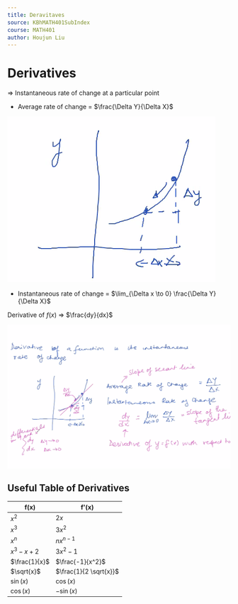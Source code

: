 ```yaml
---
title: Deravitaves
source: KBhMATH401SubIndex
course: MATH401
author: Houjun Liu
---
```


# Derivatives

=> Instantaneous rate of change at a particular point

* Average rate of change = $\frac{\Delta Y}{\Delta X}$

![rateofchange.png](rateofchange.png)

* Instantaneous rate of change = $\lim_{\Delta x \to 0} \frac{\Delta Y}{\Delta X}$

Derivative of $f(x)$ => $\frac{dy}{dx}$

![derivativesWB.png](derivativesWB.png)

## Useful Table of Derivatives
| f(x) | f'(x) |
|---|---|
|$x^2$|$2x$|
|$x^3$|$3x^2$|
|$x^n$|$nx^{n-1}$|
|$x^3-x+2$|$3x^2-1$|
|$\frac{1}{x}$|$\frac{-1}{x^2}$|
|$\sqrt{x}$|$\frac{1}{2 \sqrt{x}}$
|$\sin (x)$|$\cos (x)$|
|$\cos (x)$|$-\sin (x)$|
